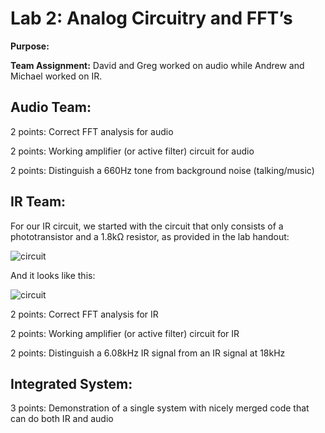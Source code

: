 #  Lab 2: Analog Circuitry and FFT’s

**Purpose:**

**Team Assignment:** David and Greg worked on audio while Andrew and Michael worked on IR.

## Audio Team:

2 points: Correct FFT analysis for audio

2 points: Working amplifier (or active filter) circuit for audio

2 points: Distinguish a 660Hz tone from background noise (talking/music)

## IR Team:

For our IR circuit, we started with the circuit that only consists of a phototransistor and a 1.8kΩ resistor, as provided in the lab handout:

![circuit](https://cei-lab.github.io/ece3400-2018/images/lab2_phototransistor_schem.png)

And it looks like this:

![circuit](https://user-images.githubusercontent.com/42748229/46548398-fa06c080-c89c-11e8-80ef-c81fa1885d85.png)


2 points: Correct FFT analysis for IR

2 points: Working amplifier (or active filter) circuit for IR

2 points: Distinguish a 6.08kHz IR signal from an IR signal at 18kHz

## Integrated System:

3 points: Demonstration of a single system with nicely merged code that can do both IR and audio
